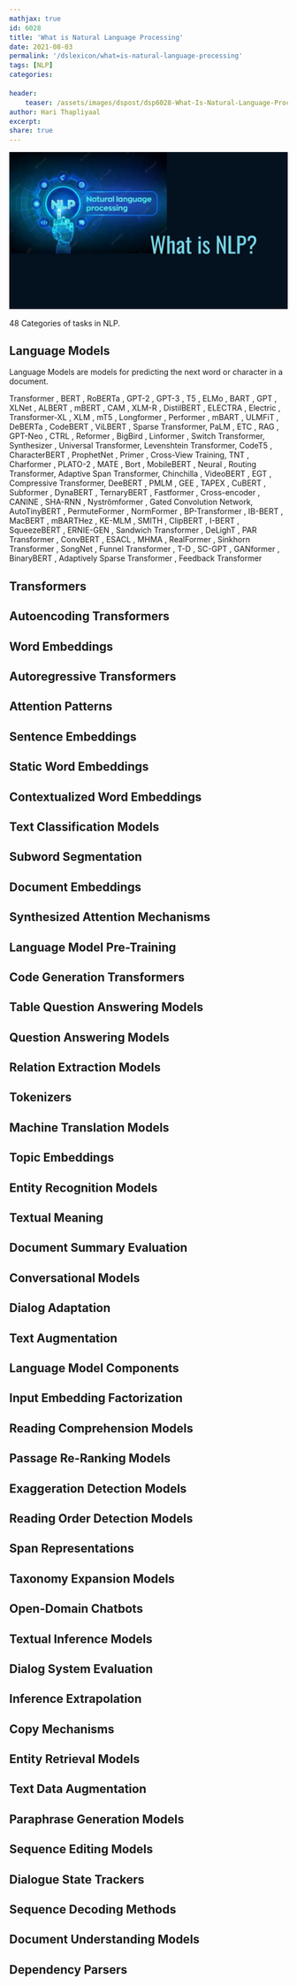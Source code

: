 ```yaml
---
mathjax: true
id: 6028
title: 'What is Natural Language Processing'
date: 2021-08-03
permalink: '/dslexicon/what=is-natural-language-processing'
tags: [NLP] 
categories: 

header:
    teaser: /assets/images/dspost/dsp6028-What-Is-Natural-Language-Processing.jpg
author: Hari Thapliyaal 
excerpt:
share: true 
---
```


![Natural Language Processing](/assets/images/dspost/dsp6028-What-Is-Natural-Language-Processing.jpg)

48 Categories of tasks in NLP.

## Language Models
Language Models are models for predicting the next word or character in a document.

Transformer , BERT , RoBERTa , GPT-2 , GPT-3 , T5 , ELMo , BART , GPT , XLNet , ALBERT , mBERT , CAM , XLM-R , DistilBERT , ELECTRA , Electric , Transformer-XL , XLM , mT5 , Longformer , Performer , mBART , ULMFiT , DeBERTa , CodeBERT , ViLBERT , Sparse Transformer, PaLM , ETC , RAG , GPT-Neo , CTRL , Reformer , BigBird , Linformer , Switch Transformer, Synthesizer , Universal Transformer, Levenshtein Transformer, CodeT5 , CharacterBERT , ProphetNet , Primer , Cross-View Training, TNT , Charformer , PLATO-2 , MATE , Bort , MobileBERT , Neural , Routing Transformer, Adaptive Span Transformer, Chinchilla , VideoBERT , EGT , Compressive Transformer, DeeBERT , PMLM , GEE , TAPEX , CuBERT , Subformer , DynaBERT , TernaryBERT , Fastformer , Cross-encoder , CANINE , SHA-RNN , Nyströmformer , Gated Convolution Network, AutoTinyBERT , PermuteFormer , NormFormer , BP-Transformer , IB-BERT , MacBERT , mBARTHez , KE-MLM , SMITH , ClipBERT , I-BERT , SqueezeBERT , ERNIE-GEN , Sandwich Transformer , DeLighT , PAR Transformer , ConvBERT , ESACL , MHMA , RealFormer , Sinkhorn Transformer , SongNet , Funnel Transformer , T-D , SC-GPT , GANformer , BinaryBERT , Adaptively Sparse Transformer , Feedback Transformer

## Transformers

## Autoencoding Transformers

## Word Embeddings

## Autoregressive Transformers

## Attention Patterns

## Sentence Embeddings

## Static Word Embeddings

## Contextualized Word Embeddings

## Text Classification Models

## Subword Segmentation

## Document Embeddings

## Synthesized Attention Mechanisms

## Language Model Pre-Training

## Code Generation Transformers

## Table Question Answering Models

## Question Answering Models

## Relation Extraction Models

## Tokenizers

## Machine Translation Models

## Topic Embeddings

## Entity Recognition Models

## Textual Meaning

## Document Summary Evaluation

## Conversational Models

## Dialog Adaptation

## Text Augmentation

## Language Model Components

## Input Embedding Factorization

## Reading Comprehension Models

## Passage Re-Ranking Models

## Exaggeration Detection Models

## Reading Order Detection Models

## Span Representations

## Taxonomy Expansion Models

## Open-Domain Chatbots

## Textual Inference Models

## Dialog System Evaluation

## Inference Extrapolation

## Copy Mechanisms

## Entity Retrieval Models

## Text Data Augmentation

## Paraphrase Generation Models

## Sequence Editing Models

## Dialogue State Trackers

## Sequence Decoding Methods

## Document Understanding Models

## Dependency Parsers


